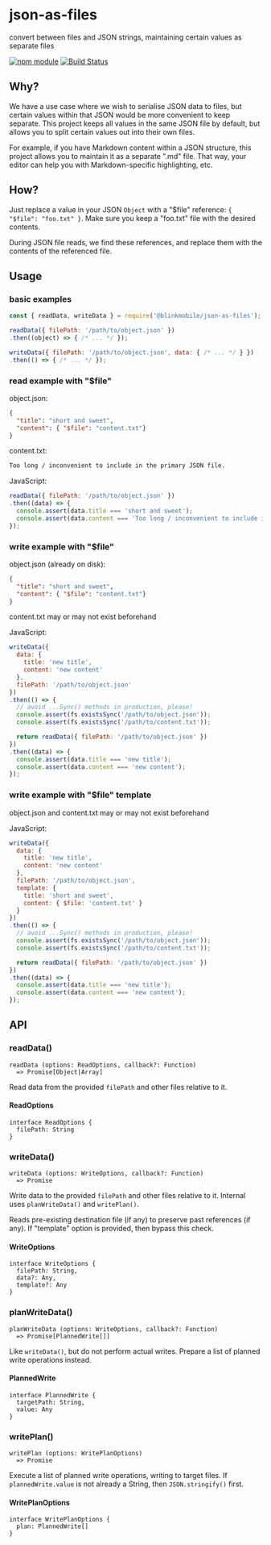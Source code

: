 # json-as-files

convert between files and JSON strings, maintaining certain values as separate files

[![npm module](https://img.shields.io/npm/v/@blinkmobile/json-as-files.svg)](https://www.npmjs.com/package/@blinkmobile/json-as-files)
[![Build Status](https://travis-ci.org/blinkmobile/json-as-files.js.png)](https://travis-ci.org/blinkmobile/json-as-files.js)


## Why?

We have a use case where we wish to serialise JSON data to files,
but certain values within that JSON would be more convenient to keep separate.
This project keeps all values in the same JSON file by default,
but allows you to split certain values out into their own files.

For example, if you have Markdown content within a JSON structure,
this project allows you to maintain it as a separate ".md" file.
That way, your editor can help you with Markdown-specific highlighting, etc.


## How?

Just replace a value in your JSON `Object` with a "$file" reference:
`{ "$file": "foo.txt" }`.
Make sure you keep a "foo.txt" file with the desired contents.

During JSON file reads, we find these references,
and replace them with the contents of the referenced file.


## Usage


### basic examples

```js
const { readData, writeData } = require('@blinkmobile/json-as-files');

readData({ filePath: '/path/to/object.json' })
.then((object) => { /* ... */ });

writeData({ filePath: '/path/to/object.json', data: { /* ... */ } })
.then(() => { /* ... */ });
```


### read example with "$file"

object.json:
```json
{
  "title": "short and sweet",
  "content": { "$file": "content.txt"}
}
```

content.txt:
```txt
Too long / inconvenient to include in the primary JSON file.
```

JavaScript:
```js
readData({ filePath: '/path/to/object.json' })
.then((data) => {
  console.assert(data.title === 'short and sweet');
  console.assert(data.content === 'Too long / inconvenient to include in the primary JSON file.');
});
```

### write example with "$file"

object.json (already on disk):
```json
{
  "title": "short and sweet",
  "content": { "$file": "content.txt"}
}
```

content.txt may or may not exist beforehand

JavaScript:
```js
writeData({
  data: {
    title: 'new title',
    content: 'new content'
  },
  filePath: '/path/to/object.json'
})
.then(() => {
  // avoid ...Sync() methods in production, please!
  console.assert(fs.existsSync('/path/to/object.json'));
  console.assert(fs.existsSync('/path/to/content.txt'));

  return readData({ filePath: '/path/to/object.json' })
})
.then((data) => {
  console.assert(data.title === 'new title');
  console.assert(data.content === 'new content');
});
```


### write example with "$file" template

object.json and content.txt may or may not exist beforehand

JavaScript:
```js
writeData({
  data: {
    title: 'new title',
    content: 'new content'
  },
  filePath: '/path/to/object.json',
  template: {
    title: 'short and sweet',
    content: { $file: 'content.txt' }
  }
})
.then(() => {
  // avoid ...Sync() methods in production, please!
  console.assert(fs.existsSync('/path/to/object.json'));
  console.assert(fs.existsSync('/path/to/content.txt'));

  return readData({ filePath: '/path/to/object.json' })
})
.then((data) => {
  console.assert(data.title === 'new title');
  console.assert(data.content === 'new content');
});
```


## API


### readData()

```
readData (options: ReadOptions, callback?: Function)
  => Promise[Object|Array]
```

Read data from the provided `filePath` and other files relative to it.


#### ReadOptions

```
interface ReadOptions {
  filePath: String
}
```


### writeData()

```
writeData (options: WriteOptions, callback?: Function)
  => Promise
```

Write data to the provided `filePath` and other files relative to it.
Internal uses `planWriteData()` and `writePlan()`.

Reads pre-existing destination file (if any) to preserve past references (if any).
If "template" option is provided, then bypass this check.


#### WriteOptions

```
interface WriteOptions {
  filePath: String,
  data?: Any,
  template?: Any
}
```


### planWriteData()

```
planWriteData (options: WriteOptions, callback?: Function)
  => Promise[PlannedWrite[]]
```

Like `writeData()`, but do not perform actual writes.
Prepare a list of planned write operations instead.


#### PlannedWrite

```
interface PlannedWrite {
  targetPath: String,
  value: Any
}
```


### writePlan()

```
writePlan (options: WritePlanOptions)
  => Promise
```

Execute a list of planned write operations, writing to target files.
If `plannedWrite.value` is not already a String, then `JSON.stringify()` first.


#### WritePlanOptions

```
interface WritePlanOptions {
  plan: PlannedWrite[]
}
```
